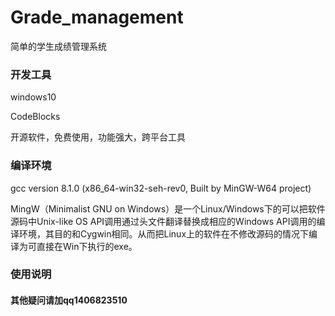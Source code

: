 # Grade_management
简单的学生成绩管理系统


### 开发工具

windows10

CodeBlocks

开源软件，免费使用，功能强大，跨平台工具

### 编译环境

gcc version 8.1.0 (x86_64-win32-seh-rev0, Built by MinGW-W64 project)

MingW（Minimalist GNU on Windows）是一个Linux/Windows下的可以把软件源码中Unix-like OS API调用通过头文件翻译替换成相应的Windows API调用的编译环境，其目的和Cygwin相同。从而把Linux上的软件在不修改源码的情况下编译为可直接在Win下执行的exe。

### 使用说明




#### 其他疑问请加qq1406823510
